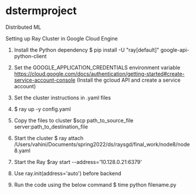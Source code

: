 # dstermproject
Distributed ML

Setting up Ray Cluster in Google Cloud Engine

1. Install the Python dependency
$ pip install -U "ray[default]" google-api-python-client 

2. Set the GOOGLE_APPLICATION_CREDENTIALS environment variable 
https://cloud.google.com/docs/authentication/getting-started#create-service-account-console 
(Install the gcloud API and create a service account)

3. Set the cluster instructions in .yaml files

4. $ ray up -y config.yaml

5. Copy the files to cluster
$scp path_to_source_file server:path_to_destination_file

7. Start the cluster
$ ray attach /Users/vahini/Documents/spring2022/ds/raysgd/final_work/node8/node8.yaml

8. Start the Ray
$ray start --address='10.128.0.21:6379'

9. Use ray.init(address='auto') before backend

10. Run the code using the below command
$ time python filename.py

